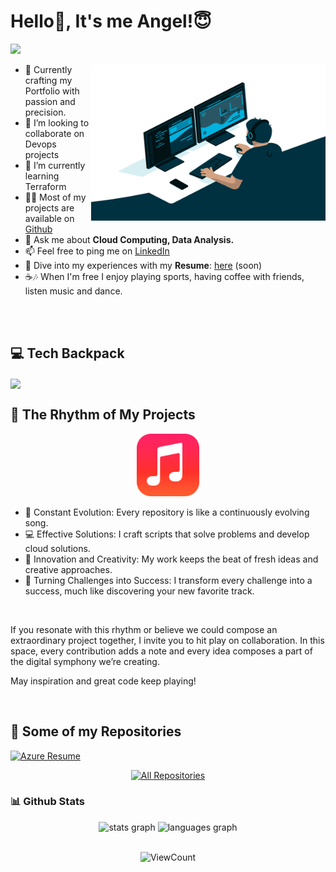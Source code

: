 <!---------------------------- Banner Image ----------------------------->

<!---------------------------- Typewriter animation ----------------------------->
# Hello👋, It's me Angel!😇
![](https://readme-typing-svg.herokuapp.com?font=Montserrat&color=3EA9F5&lines=I'm+a+Cloud+Engineer;I'm+a+Data+Analyst;I'm+a+DevOps;)


<!---------------------------- About Me ----------------------------->

<!-- <img align="right" height="250" width="375" alt="" src="https://media.giphy.com/media/SWoSkN6DxTszqIKEqv/giphy.gif" /> -->
<img align="right" alt="GIF" src="https://raw.githubusercontent.com/DevrajDC/DevrajDC/main/developer.gif" height="250" width="375" />

- 🔭 Currently crafting my Portfolio with passion and precision.
- 🤝 I’m looking to collaborate on Devops projects
- 🌱 I’m currently learning Terraform
- 👨‍💻 Most of my projects are available on [Github](https://github.com/Angel-analyst?tab=repositories)
- 💬 Ask me about **Cloud Computing, Data Analysis.**
- 📫 Feel free to ping me on [LinkedIn](https://www.linkedin.com/in/agaroman)
- 📄 Dive into my experiences with my **Resume**: [here]() (soon)
- ☕🎶 When I'm free I enjoy playing sports, having coffee with friends,
  listen music and dance.
<br>
<br>


<!---------------------------- My Skills Section ----------------------------->
## 💻 Tech Backpack

<img src="https://skillicons.dev/icons?i=azure,vscode,terraform,python,scala,css,js,nodejs,mongodb,mysql,git,github,gitlab" align="center">
<br>


<!--------------------------------- Rythm of My Projects --------------------------------->

## 🎵 The Rhythm of My Projects  
<p align="center">
  <a href="https://music.apple.com/profile/AngelADTR">
    <img src="https://github.com/Angel-analyst/Angel-analyst/blob/main/170984_music_icon.png" alt="Apple Music" width="100px"/>
  </a>
</p>

- 🎵 Constant Evolution: Every repository is like a continuously evolving song.
- 💻 Effective Solutions: I craft scripts that solve problems and develop cloud solutions.
- 🚀 Innovation and Creativity: My work keeps the beat of fresh ideas and creative approaches.
- 🌟 Turning Challenges into Success: I transform every challenge into a success, much like discovering your new favorite track.
<br>

If you resonate with this rhythm or believe we could compose an extraordinary project together, I invite you to hit play on collaboration. In this space, every contribution adds a note and every idea composes a part of the digital symphony we’re creating.

May inspiration and great code keep playing!

<br>
<!----------------------------- Open Source Projects --------------------------->

## 🔖 Some of my Repositories
<p align="left">
  <a href="https://github.com/Angel-analyst/azure-resume">
    <img width="278" src="https://denvercoder1-github-readme-stats.vercel.app/api/pin/?username=Angel-analyst&repo=azure-resume&theme=react&bg_color=20232a&title_color=61D9FA&icon_color=F8D866&hide_border=true&show_icons=true" alt="Azure Resume">
  </a>
  <br>
<p align="center">
  <a href="https://github.com/Angel-analyst?tab=repositories">
    <img alt="All Repositories" title="All Repositories" src="https://custom-icon-badges.herokuapp.com/badge/-All%20Repos-2962FF?style=for-the-badge&logoColor=white&logo=repo"/>
  </a>
</p>


<!--------------------------------- GitHub Stats --------------------------------->

### 📊 Github Stats


<div align="center">
  <img src="https://github-readme-stats.vercel.app/api?username=Angel-analyst&hide_title=false&hide_rank=false&show_icons=true&include_all_commits=true&count_private=true&disable_animations=false&theme=dracula&locale=en&hide_border=false&order=1" height="150" alt="stats graph"  />
  <img src="https://github-readme-stats.vercel.app/api/top-langs?username=Angel-analyst&locale=en&hide_title=false&layout=compact&card_width=320&langs_count=5&theme=dracula&hide_border=false&order=2" height="150" alt="languages graph"  />
</div>

<br>

<!-- Your hits or visitors
site: http://hits.dwyl.com or https://visitor-badge.glitch.me
Both apis are in trouble due to the number of requests, if you know any other to register visitors, great
-->
<p align="center">
  <img alt="ViewCount" src="https://views.whatilearened.today/views/github/Angel-analyst/Angel-analyst.svg" />
</p>

